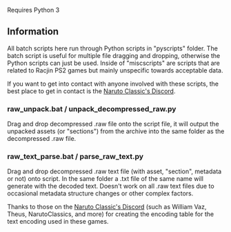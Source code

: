 Requires Python 3

## Information

All batch scripts here run through Python scripts in "pyscripts" folder. The batch script is useful for multiple file dragging and dropping, otherwise the Python scripts can just be used. Inside of "miscscripts" are scripts that are related to Racjin PS2 games but mainly unspecific towards acceptable data.

If you want to get into contact with anyone involved with these scripts, the best place to get in contact is the [Naruto Classic's Discord](https://discord.gg/jhKmg97).

### raw_unpack.bat / unpack_decompressed_raw.py
Drag and drop decompressed .raw file onto the script file, it will output the unpacked assets (or "sections") from the archive into the same folder as the decompressed .raw file.

### raw_text_parse.bat / parse_raw_text.py
Drag and drop decompressed .raw text file (with asset, "section", metadata or not) onto script. In the same folder a .txt file of the same name will generate with the decoded text. Doesn't work on all .raw text files due to occasional metadata structure changes or other complex factors.

Thanks to those on the [Naruto Classic's Discord](https://discord.gg/jhKmg97) (such as William Vaz, Theus, NarutoClassics, and more) for creating the encoding table for the text encoding used in these games.
